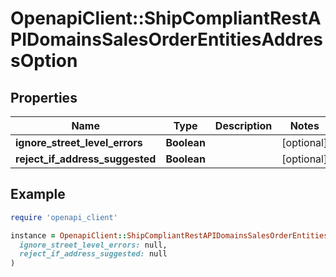# OpenapiClient::ShipCompliantRestAPIDomainsSalesOrderEntitiesAddressOption

## Properties

| Name | Type | Description | Notes |
| ---- | ---- | ----------- | ----- |
| **ignore_street_level_errors** | **Boolean** |  | [optional] |
| **reject_if_address_suggested** | **Boolean** |  | [optional] |

## Example

```ruby
require 'openapi_client'

instance = OpenapiClient::ShipCompliantRestAPIDomainsSalesOrderEntitiesAddressOption.new(
  ignore_street_level_errors: null,
  reject_if_address_suggested: null
)
```

